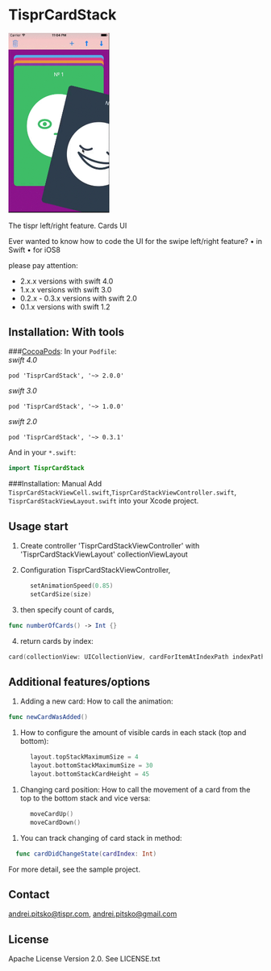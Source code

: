 TisprCardStack
============


<img src="./Screenshot_main.gif" width="200" alt="Screenshot" />

The tispr  left/right feature. Cards UI

Ever wanted to know how to code the UI for the swipe left/right feature?
	•	in Swift
	•	for iOS8
	
please pay attention:
- 2.x.x versions with swift 4.0
- 1.x.x  versions with swift 3.0 
- 0.2.x - 0.3.x versions with swift 2.0
- 0.1.x versions with swift 1.2


Installation: With tools
------------

###[CocoaPods](http://cocoapods.org/):
In your `Podfile`:<br/>
*swift 4.0*
```
pod 'TisprCardStack', '~> 2.0.0'
```

*swift 3.0*
```
pod 'TisprCardStack', '~> 1.0.0'
```

*swift 2.0*
```
pod 'TisprCardStack', '~> 0.3.1'
```
And in your `*.swift`:
```swift
import TisprCardStack
```



###Installation: Manual
Add `TisprCardStackViewCell.swift`,`TisprCardStackViewController.swift`, `TisprCardStackViewLayout.swift` into your Xcode project.

Usage start
-----
1. Create controller 'TisprCardStackViewController' with 'TisprCardStackViewLayout' collectionViewLayout

2. Configuration TisprCardStackViewController,

  ```swift
        setAnimationSpeed(0.85)
        setCardSize(size)
  ```

3. then specify count of cards,
  ```swift
  func numberOfCards() -> Int {}
  ```
	
4. return cards by index:
  ```swift
  card(collectionView: UICollectionView, cardForItemAtIndexPath indexPath: NSIndexPath) -> TisprCardStackViewCell {}
  ```

Additional features/options
-----	
1. Adding a new card: How to call the animation:

  ```swift
func newCardWasAdded()
  ```

1. How to configure the amount of visible cards in each stack (top and bottom):
  ```swift
        layout.topStackMaximumSize = 4
        layout.bottomStackMaximumSize = 30
        layout.bottomStackCardHeight = 45
  ```

1. Changing card position: How to call the movement of a card from the top to the bottom stack and vice versa:
  ```swift
        moveCardUp()
        moveCardDown()
  ```
1. You can track changing of card stack in method:
  ```swift
	func cardDidChangeState(cardIndex: Int)
   ```


For more detail, see the sample project.

Contact
-------

andrei.pitsko@tispr.com, andrei.pitsko@gmail.com

License
-------
Apache License
                           Version 2.0. See LICENSE.txt
